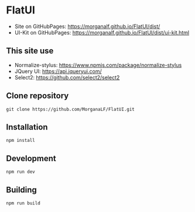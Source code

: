 # FlatUI
- Site on GitHubPages: https://morganalf.github.io/FlatUI/dist/
- UI-Kit on GitHubPages: https://morganalf.github.io/FlatUI/dist/ui-kit.html

## This site use
- Normalize-stylus: https://www.npmjs.com/package/normalize-stylus
- JQuery UI: https://api.jqueryui.com/
- Select2: https://github.com/select2/select2

## Clone repository
``` 
git clone https://github.com/MorganaLF/FlatUI.git
```

## Installation
``` 
npm install
```

## Development
``` 
npm run dev
```

## Building
``` 
npm run build
```